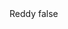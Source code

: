 <?xml version="1.0" encoding="UTF-8"?>
<CustomMetadata xmlns="http://soap.sforce.com/2006/04/metadata">
    <label>Reddy</label>
    <protected>false</protected>
</CustomMetadata>
